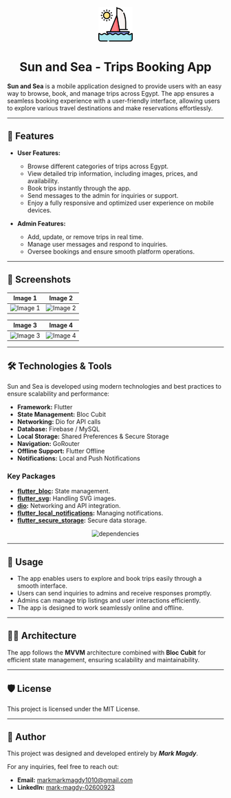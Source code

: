 <div align="center">
  <img src="./app_screenshots/sun_and_sea_logo.png" alt="Logo" width="80"/>
  <h1>Sun and Sea - Trips Booking App</h1>
</div>

**Sun and Sea** is a mobile application designed to provide users with an easy way to browse, book, and manage trips across Egypt. The app ensures a seamless booking experience with a user-friendly interface, allowing users to explore various travel destinations and make reservations effortlessly.

---

## 🚀 Features

- **User Features:**
  - Browse different categories of trips across Egypt.
  - View detailed trip information, including images, prices, and availability.
  - Book trips instantly through the app.
  - Send messages to the admin for inquiries or support.
  - Enjoy a fully responsive and optimized user experience on mobile devices.

- **Admin Features:**
  - Add, update, or remove trips in real time.
  - Manage user messages and respond to inquiries.
  - Oversee bookings and ensure smooth platform operations.

---

## 📸 Screenshots

 Image 1 | Image 2 |
|---------|---------|
| ![Image 1](./app_screenshots/1.png) | ![Image 2](./app_screenshots/2.png) |

 Image 3 | Image 4 |
|---------|---------|
| ![Image 3](./app_screenshots/3.png) | ![Image 4](./app_screenshots/4.png) |

---

## 🛠️ Technologies & Tools

Sun and Sea is developed using modern technologies and best practices to ensure scalability and performance:

- **Framework:** Flutter
- **State Management:** Bloc Cubit
- **Networking:** Dio for API calls
- **Database:** Firebase / MySQL
- **Local Storage:** Shared Preferences & Secure Storage
- **Navigation:** GoRouter
- **Offline Support:** Flutter Offline
- **Notifications:** Local and Push Notifications

### Key Packages

- **[flutter_bloc](https://pub.dev/packages/flutter_bloc):** State management.
- **[flutter_svg](https://pub.dev/packages/flutter_svg):** Handling SVG images.
- **[dio](https://pub.dev/packages/dio):** Networking and API integration.
- **[flutter_local_notifications](https://pub.dev/packages/flutter_local_notifications):** Managing notifications.
- **[flutter_secure_storage](https://pub.dev/packages/flutter_secure_storage):** Secure data storage.

<div align="center">
  <img src="./app_screenshots/sunAndSeaDeps.png" alt="dependencies" width="250" height="310"/>
</div>

---

## 📝 Usage

- The app enables users to explore and book trips easily through a smooth interface.
- Users can send inquiries to admins and receive responses promptly.
- Admins can manage trip listings and user interactions efficiently.
- The app is designed to work seamlessly online and offline.

---

## 👨‍💻 Architecture

The app follows the **MVVM** architecture combined with **Bloc Cubit** for efficient state management, ensuring scalability and maintainability.

---

## 🛡️ License
This project is licensed under the MIT License.

---

## 👤 Author

This project was designed and developed entirely by ***Mark Magdy***.

For any inquiries, feel free to reach out:

- **Email:** [markmarkmagdy1010@gmail.com](mailto:markmarkmagdy1010@gmail.com)
- **LinkedIn:** [mark-magdy-02600923](https://linkedin.com/in/mark-magdy-026009236)

